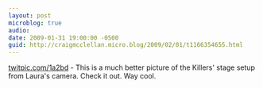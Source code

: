 ```yaml
---
layout: post
microblog: true
audio: 
date: 2009-01-31 19:00:00 -0500
guid: http://craigmcclellan.micro.blog/2009/02/01/t1166354655.html
---
```

[twitpic.com/1a2bd](http://twitpic.com/1a2bd) - This is a much better picture of the Killers' stage setup from Laura's camera.  Check it out.  Way cool.
